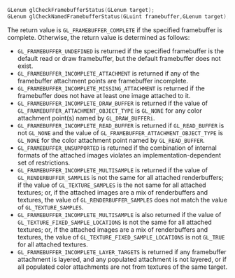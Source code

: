 ```c
GLenum glCheckFramebufferStatus(GLenum target);
GLenum glCheckNamedFramebufferStatus(GLuint framebuffer,GLenum target);
```

The return value is `GL_FRAMEBUFFER_COMPLETE` if the specified framebuffer is complete. Otherwise, the return value is determined as follows:

- `GL_FRAMEBUFFER_UNDEFINED` is returned if the specified framebuffer is the default read or draw framebuffer, but the default framebuffer does not exist.
- `GL_FRAMEBUFFER_INCOMPLETE_ATTACHMENT` is returned if any of the framebuffer attachment points are framebuffer incomplete.
- `GL_FRAMEBUFFER_INCOMPLETE_MISSING_ATTACHMENT` is returned if the framebuffer does not have at least one image attached to it.
- `GL_FRAMEBUFFER_INCOMPLETE_DRAW_BUFFER` is returned if the value of `GL_FRAMEBUFFER_ATTACHMENT_OBJECT_TYPE` is `GL_NONE` for any color attachment point(s) named by `GL_DRAW_BUFFERi`.
- `GL_FRAMEBUFFER_INCOMPLETE_READ_BUFFER` is returned if `GL_READ_BUFFER` is not `GL_NONE` and the value of `GL_FRAMEBUFFER_ATTACHMENT_OBJECT_TYPE` is `GL_NONE` for the color attachment point named by `GL_READ_BUFFER`.
- `GL_FRAMEBUFFER_UNSUPPORTED` is returned if the combination of internal formats of the attached images violates an implementation-dependent set of restrictions.
- `GL_FRAMEBUFFER_INCOMPLETE_MULTISAMPLE` is returned if the value of `GL_RENDERBUFFER_SAMPLES` is not the same for all attached renderbuffers; if the value of `GL_TEXTURE_SAMPLES` is the not same for all attached textures; or, if the attached images are a mix of renderbuffers and textures, the value of `GL_RENDERBUFFER_SAMPLES` does not match the value of `GL_TEXTURE_SAMPLES`.
- `GL_FRAMEBUFFER_INCOMPLETE_MULTISAMPLE` is also returned if the value of `GL_TEXTURE_FIXED_SAMPLE_LOCATIONS` is not the same for all attached textures; or, if the attached images are a mix of renderbuffers and textures, the value of `GL_TEXTURE_FIXED_SAMPLE_LOCATIONS` is not `GL_TRUE` for all attached textures.
- `GL_FRAMEBUFFER_INCOMPLETE_LAYER_TARGETS` is returned if any framebuffer attachment is layered, and any populated attachment is not layered, or if all populated color attachments are not from textures of the same target.